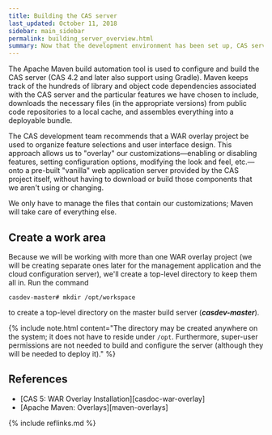 ```yaml
---
title: Building the CAS server
last_updated: October 11, 2018
sidebar: main_sidebar
permalink: building_server_overview.html
summary: Now that the development environment has been set up, CAS server development can begin with building and configuring a (very) basic server.
---
```


The Apache Maven build automation tool is used to configure and build the CAS server (CAS 4.2 and later also support using Gradle). Maven keeps track of the hundreds of library and object code dependencies associated with the CAS server and the particular features we have chosen to include, downloads the necessary files (in the appropriate versions) from public code repositories to a local cache, and assembles everything into a deployable bundle.

The CAS development team recommends that a WAR overlay project be used to organize feature selections and user interface design. This approach allows us to "overlay" our customizations&mdash;enabling or disabling features, setting configuration options, modifying the look and feel, etc.&mdash;onto a pre-built "vanilla" web application server provided by the CAS project itself, without having to download or build those components that we aren't using or changing.

We only have to manage the files that contain our customizations; Maven will take care of everything else.

## Create a work area

Because we will be working with more than one WAR overlay project (we will be creating separate ones later for the management application and the cloud configuration server), we'll create a top-level directory to keep them all in. Run the command

```console
casdev-master# mkdir /opt/workspace
```

to create a top-level directory on the master build server (***casdev-master***).

{% include note.html content="The directory may be created anywhere on the system; it does not have to reside under `/opt`. Furthermore, super-user permissions are not needed to build and configure the server (although they will be needed to deploy it)." %}

## References

* [CAS 5: WAR Overlay Installation][casdoc-war-overlay]
* [Apache Maven: Overlays][maven-overlays]

{% include reflinks.md %}
